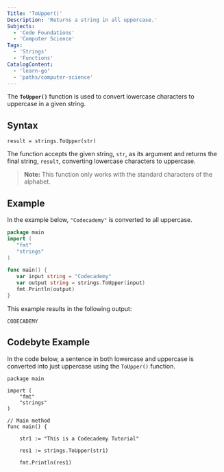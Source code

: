 ```yaml
---
Title: 'ToUpper()'
Description: 'Returns a string in all uppercase.'
Subjects:
  - 'Code Foundations'
  - 'Computer Science'
Tags:
  - 'Strings'
  - 'Functions'
CatalogContent:
  - 'learn-go'
  - 'paths/computer-science'
---
```


The **`ToUpper()`** function is used to convert lowercase characters to uppercase in a given string.

## Syntax

```pseudo
result = strings.ToUpper(str)
```

The function accepts the given string, `str`, as its argument and returns the final string, `result`, converting lowercase characters to uppercase.

> **Note:** This function only works with the standard characters of the alphabet.

## Example

In the example below, `"Codecademy"` is converted to all uppercase.

```go
package main
import (
   "fmt"
   "strings"
)

func main() {
   var input string = "Codecademy"
   var output string = strings.ToUpper(input)
   fmt.Println(output)
}
```

This example results in the following output:

```shell
CODECADEMY
```

## Codebyte Example

In the code below, a sentence in both lowercase and uppercase is converted into just uppercase using the `ToUpper()` function.

```codebyte/golang
package main

import (
    "fmt"
    "strings"
)

// Main method
func main() {

    str1 := "This is a Codecademy Tutorial"

    res1 := strings.ToUpper(str1)

    fmt.Println(res1)
```

